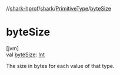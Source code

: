 //[shark-hprof](../../../index.md)/[shark](../index.md)/[PrimitiveType](index.md)/[byteSize](byte-size.md)

# byteSize

[jvm]\
val [byteSize](byte-size.md): [Int](https://kotlinlang.org/api/latest/jvm/stdlib/kotlin/-int/index.html)

The size in bytes for each value of that type.
